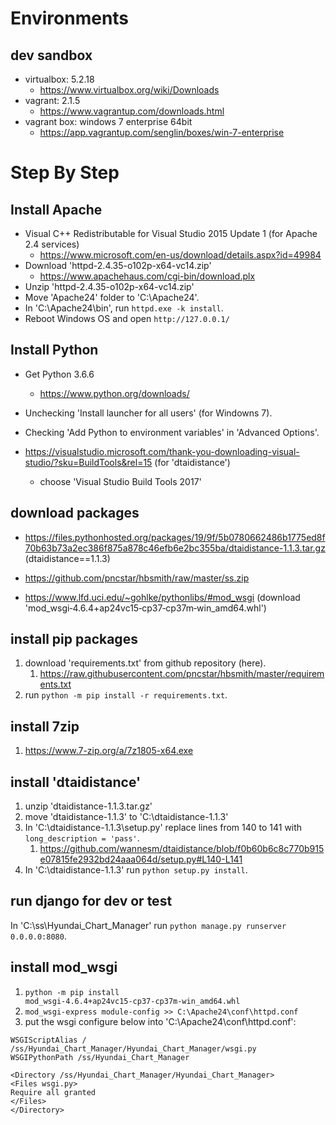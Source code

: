 # Environments

## dev sandbox

- virtualbox: 5.2.18
    - https://www.virtualbox.org/wiki/Downloads
- vagrant: 2.1.5
    - https://www.vagrantup.com/downloads.html
- vagrant box: windows 7 enterprise 64bit
    - https://app.vagrantup.com/senglin/boxes/win-7-enterprise

# Step By Step

## Install Apache

- Visual C++ Redistributable for Visual Studio 2015 Update 1 (for Apache 2.4 services)
    - https://www.microsoft.com/en-us/download/details.aspx?id=49984
- Download 'httpd-2.4.35-o102p-x64-vc14.zip'
    - https://www.apachehaus.com/cgi-bin/download.plx
- Unzip 'httpd-2.4.35-o102p-x64-vc14.zip'
- Move 'Apache24' folder to 'C:\Apache24'.
- In 'C:\Apache24\bin\', run `httpd.exe -k install`.
- Reboot Windows OS and open `http://127.0.0.1/`

## Install Python

- Get Python 3.6.6
    - https://www.python.org/downloads/
- Unchecking 'Install launcher for all users' (for Windowns 7).
- Checking 'Add Python to environment variables' in 'Advanced Options'.











- https://visualstudio.microsoft.com/thank-you-downloading-visual-studio/?sku=BuildTools&rel=15 (for 'dtaidistance')
    - choose 'Visual Studio Build Tools 2017'


## download packages


- https://files.pythonhosted.org/packages/19/9f/5b0780662486b1775ed8f70b63b73a2ec386f875a878c46efb6e2bc355ba/dtaidistance-1.1.3.tar.gz (dtaidistance==1.1.3)

- https://github.com/pncstar/hbsmith/raw/master/ss.zip
- https://www.lfd.uci.edu/~gohlke/pythonlibs/#mod_wsgi (download 'mod_wsgi‑4.6.4+ap24vc15‑cp37‑cp37m‑win_amd64.whl')

## install pip packages

1. download 'requirements.txt' from github repository (here).
    1. https://raw.githubusercontent.com/pncstar/hbsmith/master/requirements.txt
1. run `python -m pip install -r requirements.txt`.

## install 7zip

1. https://www.7-zip.org/a/7z1805-x64.exe

## install 'dtaidistance'

1. unzip 'dtaidistance-1.1.3.tar.gz'
1. move 'dtaidistance-1.1.3' to 'C:\dtaidistance-1.1.3'
1. In 'C:\dtaidistance-1.1.3\setup.py' replace lines from 140 to 141 with `long_description = 'pass'`.
    1. https://github.com/wannesm/dtaidistance/blob/f0b60b6c8c770b915e07815fe2932bd24aaa064d/setup.py#L140-L141
1. In 'C:\dtaidistance-1.1.3\' run `python setup.py install`.

## run django for dev or test

In 'C:\ss\Hyundai_Chart_Manager\' run `python manage.py runserver 0.0.0.0:8080`.

## install mod_wsgi

1. `python -m pip install mod_wsgi‑4.6.4+ap24vc15‑cp37‑cp37m‑win_amd64.whl`
1. `mod_wsgi-express module-config >> C:\Apache24\conf\httpd.conf`
1. put the wsgi configure below into 'C:\Apache24\conf\httpd.conf':

```
WSGIScriptAlias / /ss/Hyundai_Chart_Manager/Hyundai_Chart_Manager/wsgi.py
WSGIPythonPath /ss/Hyundai_Chart_Manager

<Directory /ss/Hyundai_Chart_Manager/Hyundai_Chart_Manager>
<Files wsgi.py>
Require all granted
</Files>
</Directory>
```

